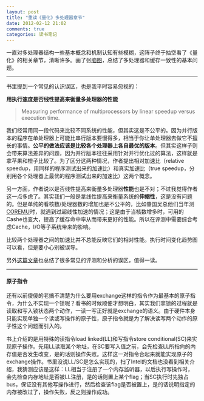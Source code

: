 ```yaml
---
layout: post
title: "重读《量化》多处理器章节"
date: 2012-02-12 21:02
comments: true
categories: 读书笔记
---
```

一直对多处理器结构一些基本概念和机制认知有些模糊，这阵子终于抽空看了《量化》的相关章节，清晰许多。画了张[脑图](http://www.xmind.net/share/zwxiao/multiprocessors-and-cache-coherence/)，总结了多处理器和缓存一致性的基本问题。

---

书里提到一个常见的认识误区，也是我平时容易忽视的：

**用执行速度是否线性提高来衡量多处理器的性能**  
> Measuring performance of multiprocessors by linear speedup versus execution time.

我们经常用同一段代码来比较不同系统的性能，但其实这是不公平的。因为并行版本的程序在单处理器上可能比串行版本要慢得多，相当于你让单处理器去做它不擅长的事情。**公平的做法应该是比较各个处理器上各自最优的版本**。但其实这样子则会带来算法差异的问题，因为并行版本往往采用针对并行优化过的算法，这样就是拿苹果和橙子比较了。为了区分这两种情况，作者提出相对加速比（relative speedup，用同样的程序测试出来的加速比）和真实加速比（true speedup，分别用各个处理器上最优的程序测试出来的加速比）这两个概念。

另一方面，作者说以是否线性提高来衡量多处理器**性能**也是不对；不过我觉得作者这一点多虑了。其实我们一般是拿线性提高来衡量系统的**伸缩性**，这是没有问题的。但是单纯的看核数/处理器数的增加也是不公平的，比如肇国吴总他们当年测[COREMU](http://sourceforge.net/p/coremu)时，就遇到过超线性加速的情况；这是由于当核数增多时，可用的Cashe也变大，提高了缓存命中率从而带来更好的性能。所以在评测中需要综合考虑Cache，I/O等子系统带来的影响。

比较两个处理器之间的加速比并不总能反映它们的相对性能。执行时间变化趋势图可以看，但是要小心别被误导。 

另外[这篇文章](http://gernot-heiser.org/benchmarking-crimes.html)也总结了很多常见的评测和分析的误区，值得一读。

---

#### 原子指令

还有以前傻傻的老搞不清楚为什么要用exchange这样的指令作为最基本的原子指令，为什么不实现一个锁呢？看书的时候顺便才想明白，其实我们拿锁的过程就是读取和写入锁状态两个动作，一读一写正好就是exchange的语义。由于硬件本身只能实现单独一个读或写操作的原子性，原子指令就是为了解决读写两个动作的原子性这个问题而引入的。

书上介绍的是用特殊的读指令load linked(LL)和写指令store conditional(SC)来实现原子操作。先用LL读取某个地址，在SC要写入值之前，会先检查LL所指向的内存值是否发生改变，是的话则操作失败。这样这一对指令合起来就能实现原子的exchange操作。书里没说LL/SC是怎么实现的，扫了Intel的文档也没看到相关介绍，我猜测应该是这样：LL相当于注册了一个内存监听器，以后执行写操作时，会先检查内存地址是否被LL注册，是的话则置上某个flag；当SC执行时先独占bus，保证没有其他写操作进行，然后检查该flag是否被置上，是的话说明指定的内存被改过了，操作失败，反之则操作成功。
